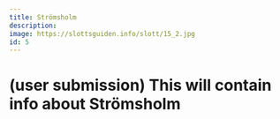 ```yaml
---
title: Strömsholm
description: 
image: https://slottsguiden.info/slott/15_2.jpg
id: 5
---
```


# (user submission) This will contain info about Strömsholm